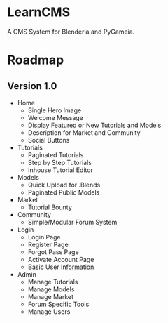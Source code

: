 LearnCMS
========

A CMS System for Blenderia and PyGameia.

Roadmap
========

Version 1.0
-------
* Home
	* Single Hero Image 
	* Welcome Message
	* Display Featured or New Tutorials and Models
	* Description for Market and Community
	* Social Buttons
* Tutorials
	* Paginated Tutorials
	* Step by Step Tutorials
	* Inhouse Tutorial Editor
* Models
	* Quick Upload for .Blends
	* Paginated Public Models
* Market
	* Tutorial Bounty
* Community
	* Simple/Modular Forum System
* Login
	* Login Page
	* Register Page
	* Forgot Pass Page
	* Activate Account Page
	* Basic User Information
* Admin
	* Manage Tutorials
	* Manage Models
	* Manage Market
	* Forum Specific Tools
	* Manage Users
